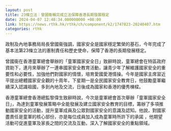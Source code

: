 ```yaml
---
layout: post
title: 23條立法｜曾國衞稱完成立法保障香港長期發展穩定
date: 2024-04-07 12:48:34.000000000 +08:00
link: https://news.rthk.hk/rthk/ch/component/k2/1747823-20240407.htm
categories: rthk
---
```


政制及內地事務局局長曾國衞強調，國家安全是國家穩定繁榮的基石，今年完成了基本法第23條立法的憲制責任和歷史使命，保障了香港的長期發展穩定。

曾國衞在香港童軍總會舉辦的「童軍國家安全日」致辭時說，童軍總會在特區政府資助下，連月來舉辦了一連串國家安全教育活動，讓青少年了解維護國家安全的重要性和必要性，加強他們對國家的情懷，培育愛國愛港情操。今年是國家主席習近平提出總體國家安全觀的十周年，下星期一是全民國家安全教育日，他鼓勵童軍繼續深入認識祖國，多到內地及交流，日後成為國家和香港的優秀棟樑。

香港童軍總會香港總監黎偉生致辭時說，今次是童軍總會首次舉辦「童軍國家安全日」，為達到童軍發展策略中全能發展及建立國家安全教育的目標，籌辦了多項推動國家安全的活動，提升童軍成員及公眾對國家安全的意識及認知。他說，對國家盡責任是童軍的核心部份，亦是每位成員加入成為童軍時所許下的承諾 ，他期望活動可促進童軍及家長之間的交流及互動，深入了解國家安全的重點領域。

